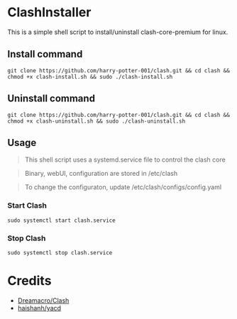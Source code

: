 # ClashInstaller

This is a simple shell script to install/uninstall clash-core-premium for linux.

## Install command

```
git clone https://github.com/harry-potter-001/clash.git && cd clash && chmod +x clash-install.sh && sudo ./clash-install.sh
```
## Uninstall command

```
git clone https://github.com/harry-potter-001/clash.git && cd clash && chmod +x clash-uninstall.sh && sudo ./clash-uninstall.sh
```
## Usage
> This shell script uses a systemd.service file to control the clash core

> Binary, webUI, configuration are stored in /etc/clash

> To change the configuraton, update /etc/clash/configs/config.yaml

> 

### Start Clash

```
sudo systemctl start clash.service
```
### Stop Clash 
```
sudo systemctl stop clash.service
```

# Credits 

+ [Dreamacro/Clash](https://github.com/Dreamacro/clash)
+ [haishanh/yacd](https://github.com/haishanh/yacd)

